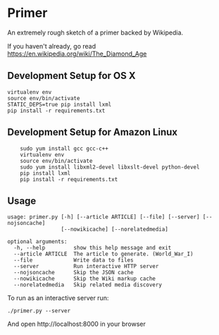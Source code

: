 Primer
======================

An extremely rough sketch of a primer backed by Wikipedia.

If you haven't already, go read https://en.wikipedia.org/wiki/The_Diamond_Age

Development Setup for OS X
----------------------
    virtualenv env
    source env/bin/activate
    STATIC_DEPS=true pip install lxml
    pip install -r requirements.txt

Development Setup for Amazon Linux
----------------------
		sudo yum install gcc gcc-c++
		virtualenv env
		source env/bin/activate
		sudo yum install libxml2-devel libxslt-devel python-devel
		pip install lxml
		pip install -r requirements.txt
	
 
		
Usage
----------------------

	usage: primer.py [-h] [--article ARTICLE] [--file] [--server] [--nojsoncache]
	                 [--nowikicache] [--norelatedmedia]

	optional arguments:
	  -h, --help         show this help message and exit
	  --article ARTICLE  The article to generate. (World_War_I)
	  --file             Write data to files
	  --server           Run interactive HTTP server
	  --nojsoncache      Skip the JSON cache
	  --nowikicache      Skip the Wiki markup cache
	  --norelatedmedia   Skip related media discovery
		
To run as an interactive server run:

	./primer.py --server
	
And open http://localhost:8000 in your browser